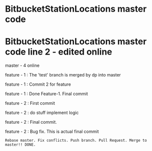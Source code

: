 # BitbucketStationLocations master code
# BitbucketStationLocations master code line 2 - edited online
master - 4 online

feature - 1 : The 'test' branch is merged by dp into master

feature - 1 : Commit 2 for feature

feature - 1 : Done Feature-1. Final commit

feature - 2 : First commit

feature - 2 : do stuff implement logic

feature - 2 : Final commit. 

feature - 2 : Bug fix. This is actual final commit

```
Rebase master. Fix conflicts. Push branch. Pull Request. Merge to master!! DONE.
```